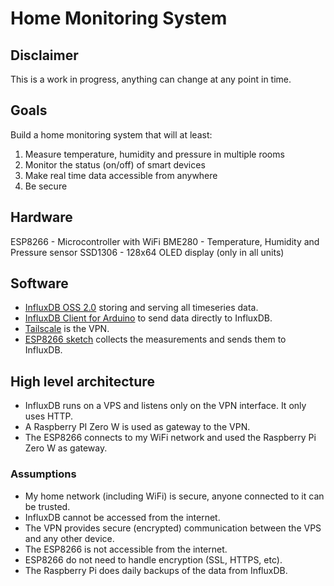 # Home Monitoring System

## Disclaimer
This is a work in progress, anything can change at any point in time.

## Goals
Build a home monitoring system that will at least:
1. Measure temperature, humidity and pressure in multiple rooms
2. Monitor the status (on/off) of smart devices
3. Make real time data accessible from anywhere
4. Be secure

## Hardware

ESP8266 - Microcontroller with WiFi
BME280 - Temperature, Humidity and Pressure sensor
SSD1306 - 128x64 OLED display (only in all units)

## Software

* [InfluxDB OSS
  2.0](https://docs.influxdata.com/influxdb/v2.0/get-started/) storing
  and serving all timeseries data.
* [InfluxDB Client for
  Arduino](https://github.com/tobiasschuerg/InfluxDB-Client-for-Arduino)
  to send data directly to InfluxDB.
* [Tailscale](https://tailscale.com/) is the VPN.
* [ESP8266 sketch](ESP-01_Weather/ESP-01_Weather.ino) collects the
  measurements and sends them to InfluxDB.

## High level architecture
* InfluxDB runs on a VPS and listens only on the VPN interface. It
  only uses HTTP.
* A Raspberry PI Zero W is used as gateway to the VPN.
* The ESP8266 connects to my WiFi network and used the Raspberry Pi
  Zero W as gateway.

### Assumptions
* My home network (including WiFi) is secure, anyone connected to it
  can be trusted.
* InfluxDB cannot be accessed from the internet.
* The VPN provides secure (encrypted) communication between the VPS
  and any other device.
* The ESP8266 is not accessible from the internet.
* ESP8266 do not need to handle encryption (SSL, HTTPS, etc).
* The Raspberry Pi does daily backups of the data from InfluxDB.

